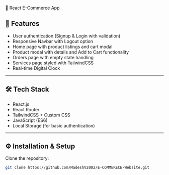  🛒 React E-Commerce App

## 🚀 Features

* User authentication (Signup & Login with validation)
* Responsive Navbar with Logout option
* Home page with product listings and cart modal
* Product modal with details and Add to Cart functionality
* Orders page with empty state handling
* Services page styled with TailwindCSS
* Real-time Digital Clock

---

## 🛠️ Tech Stack

* React.js
* React Router
* TailwindCSS + Custom CSS
* JavaScript (ES6)
* Local Storage (for basic authentication)

---

## ⚙️ Installation & Setup

Clone the repository:

```bash
git clone https://github.com/MadeshV2002/E-COMMERECE-Website.git
```


